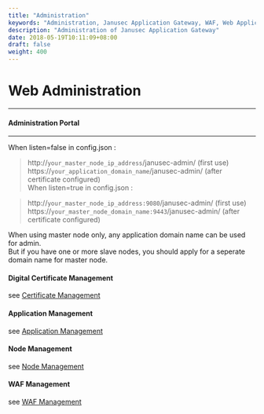 ```yaml
---
title: "Administration"
keywords: "Administration, Janusec Application Gateway, WAF, Web Application Firewall"
description: "Administration of Janusec Application Gateway"
date: 2018-05-19T10:11:09+08:00
draft: false
weight: 400
---
```


# Web Administration
----

#### Administration Portal
----

When listen=false in config.json :  

> http://`your_master_node_ip_address`/janusec-admin/    (first use)
> https://`your_application_domain_name`/janusec-admin/  (after certificate configured)  
When listen=true  in config.json :   

> http://`your_master_node_ip_address:9080`/janusec-admin/    (first use)     
> https://`your_master_node_domain_name:9443`/janusec-admin/  (after certificate configured)     

When using master node only, any application domain name can be used for admin.  
But if you have one or more slave nodes, you should apply for a seperate domain name for master node.   


#### Digital Certificate Management
see [Certificate Management](/documentation/certificate-management)  

#### Application Management
see [Application Management](/documentation/application-management/)

#### Node Management
see [Node Management](/documentation/node-management/)

#### WAF Management
see [WAF Management](/documentation/waf-management/)
